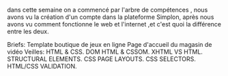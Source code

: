 dans cette semaine on a commencé par l'arbre de compétences , nous avons vu la création  d'un  compte dans  la plateforme Simplon, après nous avons vu comment  fonctionne le web  et l'internet ,et c'est quoi la différence entre les deux.

Briefs:
 Template boutique de jeux en ligne 
 Page d'accueil du magasin de vidéo
Veilles:
 HTML & CSS.
 DOM HTML & CSSOM.
 XHTML VS HTML.
 STRUCTURAL ELEMENTS. 
 CSS PAGE LAYOUTS.
 CSS SELECTORS.
 HTML/CSS VALIDATION.

